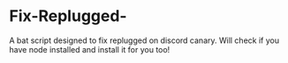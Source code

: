 # Fix-Replugged-
A bat script designed to fix replugged on discord canary. Will check if you have node installed and install it for you too!
